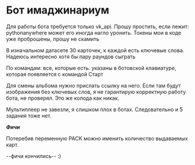 # Бот имаджинариум
Для работы бота требуется только vk_api. Прошу простить, если лежит: pythonanywhere может его иногда нагло уронить. Токены мои в коде уже проброшены, прошу не скамить

В изначальном датасете 30 карточек, к каждой есть ключевые слова. Надеюсь интересно хотя бы пару раундов сыграть

По командам: все, которые есть. указаны в ботовской клавиатуре, которая появляется с командой Старт

Для смены альбома нужно прислать ссылку на него. Если там будут изображения без ключевых слов, я не гарантирую корректную работу бота, не проверял. Это же колода как никак.

Мультиплеер не завезли, я слишком плох в ботах. Следовательно и 5 задания тоже нет.

***Фичи***

Потеребив переменную PACK можно именить количество выдаваемых карт. 

--фичи кончились-- :)
